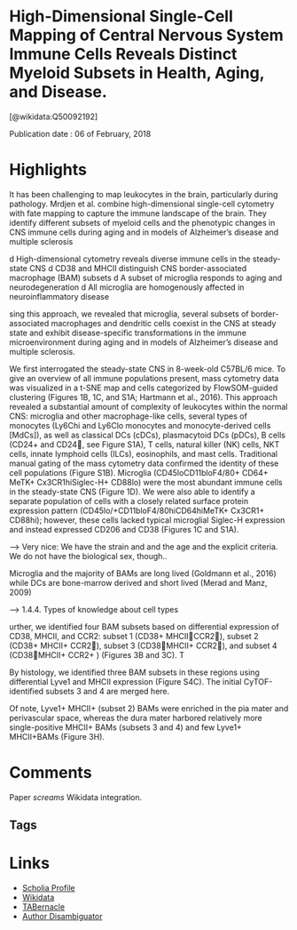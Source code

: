 
High-Dimensional Single-Cell Mapping of Central Nervous System Immune Cells Reveals Distinct Myeloid Subsets in Health, Aging, and Disease.
===========================================================================================================================================
  
  [@wikidata:Q50092192]  
  
Publication date : 06 of February, 2018  

# Highlights

It has been challenging to map leukocytes
in the brain, particularly during pathology.
Mrdjen et al. combine high-dimensional
single-cell cytometry with fate mapping
to capture the immune landscape of the
brain. They identify different subsets of
myeloid cells and the phenotypic
changes in CNS immune cells during
aging and in models of Alzheimer’s
disease and multiple sclerosis

d High-dimensional cytometry reveals diverse immune cells in
the steady-state CNS
d CD38 and MHCII distinguish CNS border-associated
macrophage (BAM) subsets
d A subset of microglia responds to aging and
neurodegeneration
d All microglia are homogenously affected in
neuroinflammatory disease

sing this approach,
we revealed that microglia, several subsets of
border-associated macrophages and dendritic
cells coexist in the CNS at steady state and
exhibit disease-specific transformations in the immune microenvironment during aging and in models
of Alzheimer’s disease and multiple sclerosis.

We first interrogated the steady-state CNS in 8-week-old
C57BL/6 mice. To give an overview of all immune populations
present, mass cytometry data was visualized in a t-SNE map
and cells categorized by FlowSOM-guided clustering (Figures
1B, 1C, and S1A; Hartmann et al., 2016). This approach revealed
a substantial amount of complexity of leukocytes within the
normal CNS: microglia and other macrophage-like cells, several
types of monocytes (Ly6Chi and Ly6Clo monocytes and monocyte-derived cells [MdCs]), as well as classical DCs (cDCs),
plasmacytoid DCs (pDCs), B cells (CD24+ and CD24, see
Figure S1A), T cells, natural killer (NK) cells, NKT cells,
innate lymphoid cells (ILCs), eosinophils, and mast cells. Traditional manual gating of the mass cytometry data confirmed the
identity of these cell populations (Figure S1B). Microglia
(CD45loCD11bloF4/80+
CD64+
MeTK+
Cx3CR1hiSiglec-H+
CD88lo)
were the most abundant immune cells in the steady-state CNS
(Figure 1D). We were also able to identify a separate population
of cells with a closely related surface protein expression pattern
(CD45lo/+CD11bloF4/80hiCD64hiMeTK+
Cx3CR1+
CD88hi); however, these cells lacked typical microglial Siglec-H expression
and instead expressed CD206 and CD38 (Figures 1C and S1A).


--> Very nice: We have the strain and and the age and the explicit criteria. We do not have the biological sex, though..


Microglia and the majority of BAMs are long lived (Goldmann
et al., 2016) while DCs are bone-marrow derived and short lived
(Merad and Manz, 2009)

--> 1.4.4. Types of knowledge about cell types

urther, we
identified four BAM subsets based on differential expression of
CD38, MHCII, and CCR2: subset 1 (CD38+
MHCIICCR2), subset 2 (CD38+
MHCII+
CCR2), subset 3 (CD38MHCII+
CCR2),
and subset 4 (CD38MHCII+
CCR2+
) (Figures 3B and 3C). T

By histology, we identified three
BAM subsets in these regions using differential Lyve1 and MHCII
expression (Figure S4C). The initial CyTOF-identified subsets 3
and 4 are merged here.

Of note, Lyve1+
MHCII+ (subset 2) BAMs
were enriched in the pia mater and perivascular space, whereas
the dura mater harbored relatively more single-positive MHCII+
BAMs (subsets 3 and 4) and few Lyve1+
MHCII+BAMs (Figure 3H).
# Comments
Paper _screams_ Wikidata integration.

## Tags

# Links
  
 * [Scholia Profile](https://scholia.toolforge.org/work/Q50092192)  
 * [Wikidata](https://www.wikidata.org/wiki/Q50092192)  
 * [TABernacle](https://tabernacle.toolforge.org/?#/tab/manual/Q50092192/P921%3BP4510)  
 * [Author Disambiguator](https://author-disambiguator.toolforge.org/work_item_oauth.php?id=Q50092192&batch_id=&match=1&author_list_id=&doit=Get+author+links+for+workhttps://tabernacle.toolforge.org/?#/tab/manual/Q50092192/P921%3BP4510)  
